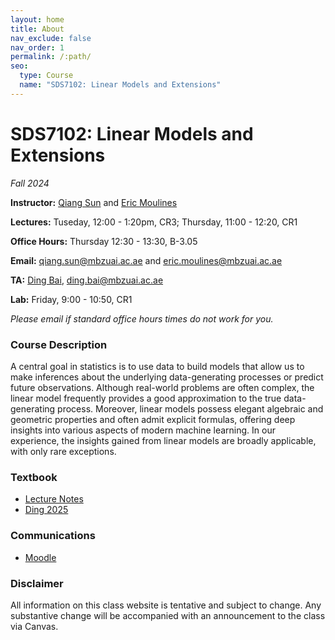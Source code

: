 ```yaml
---
layout: home
title: About
nav_exclude: false
nav_order: 1
permalink: /:path/
seo:
  type: Course
  name: "SDS7102: Linear Models and Extensions"
---
```


# SDS7102: Linear Models and Extensions

_Fall 2024_

**Instructor:** [Qiang Sun](https://sites.google.com/view/qsun) and [Eric Moulines](https://mbzuai.ac.ae/study/faculty/professor-eric-moulines/)

**Lectures:** Tuseday, 12:00 - 1:20pm, CR3; Thursday, 11:00 - 12:20, CR1

**Office Hours:** Thursday 12:30 - 13:30, B-3.05

**Email:** [qiang.sun@mbzuai.ac.ae](mailto:qiang.sun@mbzuai.ac.ae) and [eric.moulines@mbzuai.ac.ae](mailto:eric.moulines@mbzuai.ac.ae)

**TA:** [Ding Bai](), [ding.bai@mbzuai.ac.ae](mailto:ding.bai@mbzuai.ac.ae)

**Lab:** Friday, 9:00 - 10:50, CR1

_Please email if standard office hours times do not work for you._

### Course Description 
A central goal in statistics is to use data to build models that allow us to make inferences about the underlying data-generating processes or predict future observations. Although real-world problems are often complex, the linear model frequently provides a good approximation to the true data-generating process. Moreover, linear models possess elegant algebraic and geometric properties and often admit explicit formulas, offering deep insights into various aspects of modern machine learning.  In our experience, the insights gained from linear models are broadly applicable, with only rare exceptions. 


### Textbook
* [Lecture Notes](https://nexais.github.io/sds7102/lectures/lmnotes.pdf)
* [Ding 2025](https://arxiv.org/pdf/2401.00649.pdf)


### Communications
* [Moodle](https://lms.mbzuai.ac.ae/course/view.php?id=899)



### Disclaimer
All information on this class website is tentative and subject to change. Any substantive change will be accompanied with an announcement to the class via Canvas.

